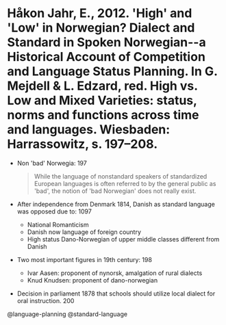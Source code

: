 # Håkon Jahr, E., 2012. 'High' and 'Low' in Norwegian? Dialect and Standard in Spoken Norwegian--a Historical Account of Competition and Language Status Planning. In G. Mejdell & L. Edzard, red. High vs. Low and Mixed Varieties: status, norms and functions across time and languages. Wiesbaden: Harrassowitz, s. 197–208.

- Non 'bad' Norwegia: 197

    > While the language of nonstandard speakers of standardized European languages is often referred to by the general public as 'bad', the notion of 'bad Norwegian' does not really exist.

- After independence from Denmark 1814, Danish as standard language was opposed due to: 1097
    - National Romanticism
    - Danish now language of foreign country
    - High status Dano-Norwegian of upper middle classes different from Danish

- Two most important figures in 19th century: 198
    - Ivar Aasen: proponent of nynorsk, amalgation of rural dialects
    - Knud Knudsen: proponent of dano-norwegian

- Decision in parliament 1878 that schools should utilize local dialect for oral instruction. 200

@language-planning
@standard-language
